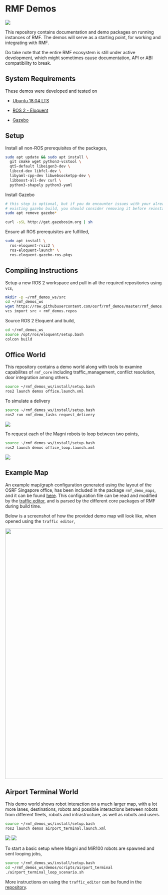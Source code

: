 # RMF Demos

![](https://github.com/osrf/rmf_demos/workflows/build/badge.svg)

This repository contains documentation and demo packages on running instances of RMF. The demos will serve as a starting point, for working and integrating with RMF.

Do take note that the entire RMF ecosystem is still under active development, which might sometimes cause documentation, API or ABI compatibility to break. 

## System Requirements

These demos were developed and tested on

* [Ubuntu 18.04 LTS](https://releases.ubuntu.com/18.04/)

* [ROS 2 - Eloquent](https://index.ros.org/doc/ros2/Releases/Release-Eloquent-Elusor/)

* [Gazebo](http://gazebosim.org/blog/gazebo9)

## Setup

Install all non-ROS prerequisites of the packages,

```bash
sudo apt update && sudo apt install \
  git cmake wget python3-vcstool \
  qt5-default libeigen3-dev \
  libccd-dev libfcl-dev \
  libyaml-cpp-dev libwebsocketpp-dev \
  libboost-all-dev curl \
  python3-shapely python3-yaml
```

Install Gazebo
```bash
# this step is optional, but if you do encounter issues with your already
# existing gazebo build, you should consider removing it before reinstalling
sudo apt remove gazebo*

curl -sSL http://get.gazebosim.org | sh
```

Ensure all ROS prerequisites are fulfilled,

```bash
sudo apt install \
  ros-eloquent-rviz2 \
  ros-eloquent-launch* \
  ros-eloquent-gazebo-ros-pkgs
```

## Compiling Instructions

Setup a new ROS 2 workspace and pull in all the required repositories using `vcs`,

```bash
mkdir -p ~/rmf_demos_ws/src
cd ~/rmf_demos_ws
wget https://raw.githubusercontent.com/osrf/rmf_demos/master/rmf_demos.repos
vcs import src < rmf_demos.repos
```

Source ROS 2 Eloquent and build,

```bash
cd ~/rmf_demos_ws
source /opt/ros/eloquent/setup.bash
colcon build
```

## Office World

This repository contains a demo world along with tools to examine capabilites of `rmf_core` including traffic_management, conflict resolution, door integration among others. 

```bash
source ~/rmf_demos_ws/install/setup.bash
ros2 launch demos office.launch.xml
```

To simulate a delivery
```bash
source ~/rmf_demos_ws/install/setup.bash
ros2 run rmf_demo_tasks request_delivery 
``` 
![](media/delivery_request.gif)

To request each of the Magni robots to loop between two points,

```bash
source ~/rmf_demos_ws/install/setup.bash
ros2 launch demos office_loop.launch.xml
``` 
![](media/loop_request.gif)

## Example Map

An example map/graph configuration generated using the layout of the OSRF Singapore office, has been included in the package `rmf_demo_maps`, and it can be found [here](rmf_demo_maps/maps/office/). This configuration file can be read and modified by the [traffic editor](https://github.com/osrf/traffic_editor), and is parsed by the different core packages of RMF during build time.

Below is a screenshot of how the provided demo map will look like, when opened using the `traffic editor`,

<img src="media/office_screenshot.png" width="800px"/>

## Airport Terminal World

This demo world shows robot interaction on a much larger map, with a lot more lanes, destinations, robots and possible interactions between robots from different fleets, robots and infrastructure, as well as robots and users.

```bash
source ~/rmf_demos_ws/install/setup.bash
ros2 launch demos airport_terminal.launch.xml
```
![](media/airport_terminal_traffic_editor_screenshot.png)
![](media/airport_terminal_demo_screenshot.png)

To start a basic setup where Magni and MiR100 robots are spawned and sent looping jobs,

```bash
source ~/rmf_demos_ws/install/setup.bash
cd ~/rmf_demos_ws/demos/scripts/airport_terminal
./airport_terminal_loop_scenario.sh
```

More instructions on using the `traffic_editor` can be found in the [repository](https://github.com/osrf/traffic_editor).
